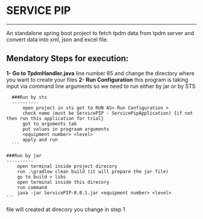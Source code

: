 # SERVICE PIP
-----------------
An standalone spring boot project to fetch tpdm data from tpdm server and convert data into xml, json and excel file.

## Mendatory Steps for execution:
**1- Go to TpdmHandler.java**
	line number 65 and change the directory where you want to create your files
**2- Run Configuration**
	this program is taking input via command line arguments so we need to run either by jar or by STS
  ```
	###Run by sts
	----------
		open project in sts got to RUN AS> Run Configuration > 
		check name (must be ServicePIP - ServicePipApplication) {if not then run this application for trial}
		got to arguments tab
		put values in prograam arguments
		<equipment number> <level>
		apply and run
	```
  ```
	###Run by jar
	----------
		open terminal inside project direcory
		run .\gradlew clean build (it will prepare the jar file)
		go to build > libs 
		open terminal inside this direcory 
		run command
		java -jar ServicePIP-0.0.1.jar <equipment number> <level>
	```
file will created at direcory you change in step 1
	
